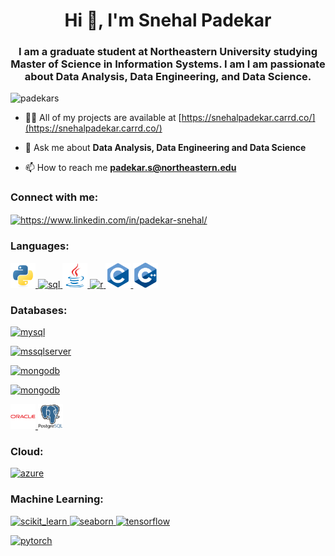 <h1 align="center">Hi 👋, I'm Snehal Padekar</h1>
<h3 align="center">I am a graduate student at Northeastern University studying Master of Science in Information Systems. I am I am passionate about Data Analysis, Data Engineering, and Data Science.</h3>

<p align="left"> <img src="https://komarev.com/ghpvc/?username=padekars&label=Profile%20views&color=0e75b6&style=flat" alt="padekars" /> </p>

- 👨‍💻 All of my projects are available at [https://snehalpadekar.carrd.co/](https://snehalpadekar.carrd.co/)

- 💬 Ask me about **Data Analysis, Data Engineering and Data Science**

- 📫 How to reach me **padekar.s@northeastern.edu**

<h3 align="left">Connect with me:</h3>
<p align="left">
<a href="https://linkedin.com/in/https://www.linkedin.com/in/padekar-snehal/" target="blank"><img align="center" src="https://raw.githubusercontent.com/rahuldkjain/github-profile-readme-generator/master/src/images/icons/Social/linked-in-alt.svg" alt="https://www.linkedin.com/in/padekar-snehal/" height="30" width="40" /></a>
</p>

<h3 align="left">Languages:</h3>
<a href="https://www.python.org" target="_blank" rel="noreferrer"> <img src="https://raw.githubusercontent.com/devicons/devicon/master/icons/python/python-original.svg" alt="python" width="40" height="40"/> </a> 
<a href="https://www.w3schools.com/sql/" target="_blank" rel="noreferrer"> <img src="https://cdn-icons-png.flaticon.com/128/9543/9543826.png" alt="sql" width="40" height="40"/> </a> 
<a href="https://www.java.com" target="_blank" rel="noreferrer"> <img src="https://raw.githubusercontent.com/devicons/devicon/master/icons/java/java-original.svg" alt="java" width="40" height="40"/> </a> 
<a href="https://www.w3schools.com/r/r_intro.asp" target="_blank" rel="noreferrer"> <img src="https://cdn4.iconfinder.com/data/icons/logos-and-brands/512/285_R_Project_logo-1024.png" alt="r" width="40" height="40"/> </a> 
<a href="https://www.cprogramming.com/" target="_blank" rel="noreferrer"> <img src="https://raw.githubusercontent.com/devicons/devicon/master/icons/c/c-original.svg" alt="c" width="40" height="40"/> </a> 
<a href="https://www.w3schools.com/cpp/" target="_blank" rel="noreferrer"> <img src="https://raw.githubusercontent.com/devicons/devicon/master/icons/cplusplus/cplusplus-original.svg" alt="cplusplus" width="40" height="40"/> </a> 




<h3 align="left">Databases:</h3>

<a href="https://www.mysql.com/" target="_blank" rel="noreferrer"> <img src="https://cdn4.iconfinder.com/data/icons/logos-3/181/MySQL-512.png" alt="mysql" width="40" height="40"/> </a> 

<a href="https://www.tutorialspoint.com/ms_sql_server/index.htm" target="_blank" rel="noreferrer"> <img src="https://cdn-icons-png.flaticon.com/512/5968/5968364.png" alt="mssqlserver" width="40" height="40"/> </a> 

<a href="https://www.mongodb.com/" target="_blank" rel="noreferrer"> <img src="
https://logowik.com/content/uploads/images/mongodb9740.logowik.com.webp" alt="mongodb" width="40" height="40"/> </a> 

<a href="https://neo4j.com/?utm_source=google&utm_medium=PaidSearch&utm_campaign=GDB&utm_content=AMS-X-Conversion-GDB-Text&utm_term=neo4j&gad_source=1&gclid=CjwKCAiAyp-sBhBSEiwAWWzTnoMoYp2dIIlqYRcDZAHw_cc6hPHO62peDPzssepHqRT-mnODfOvpuBoCj44QAvD_BwE" target="_blank" rel="noreferrer"> <img src="
https://neo4j.com/wp-content/themes/neo4jweb/v2-templates/brand/assets/logo-section-1.svg" alt="mongodb" width="40" height="40"/> </a> 




<a href="https://www.oracle.com/" target="_blank" rel="noreferrer"> <img src="https://raw.githubusercontent.com/devicons/devicon/master/icons/oracle/oracle-original.svg" alt="oracle" width="40" height="40"/> </a> 
<a href="https://www.postgresql.org" target="_blank" rel="noreferrer"> <img src="https://raw.githubusercontent.com/devicons/devicon/master/icons/postgresql/postgresql-original-wordmark.svg" alt="postgresql" width="40" height="40"/> </a> 




<h3 align="left">Cloud:</h3>
<p align="left"> <a href="https://azure.microsoft.com/en-in/" target="_blank" rel="noreferrer"> <img src="https://www.vectorlogo.zone/logos/microsoft_azure/microsoft_azure-icon.svg" alt="azure" width="40" height="40"/> </a> 

<h3 align="left">Machine Learning:</h3>
<a href="https://scikit-learn.org/" target="_blank" rel="noreferrer"> <img src="https://upload.wikimedia.org/wikipedia/commons/0/05/Scikit_learn_logo_small.svg" alt="scikit_learn" width="40" height="40"/> </a> 
<a href="https://seaborn.pydata.org/" target="_blank" rel="noreferrer"> <img src="https://seaborn.pydata.org/_images/logo-mark-lightbg.svg" alt="seaborn" width="40" height="40"/> </a> <a href="https://www.tensorflow.org" target="_blank" rel="noreferrer"> <img src="https://www.vectorlogo.zone/logos/tensorflow/tensorflow-icon.svg" alt="tensorflow" width="40" height="40"/> </a> </p>
<a href="https://pytorch.org/" target="_blank" rel="noreferrer"> <img src="https://www.vectorlogo.zone/logos/pytorch/pytorch-icon.svg" alt="pytorch" width="40" height="40"/> </a> 


